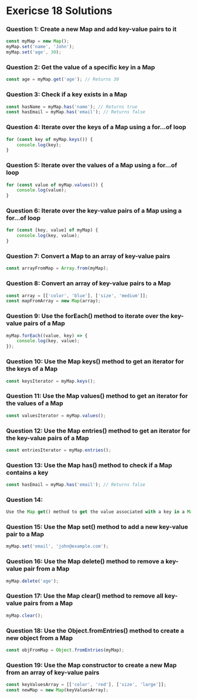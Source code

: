 # Exericse 18 Solutions

### **Question** 1: Create a new Map and add key-value pairs to it

```javascript
const myMap = new Map();
myMap.set('name', 'John');
myMap.set('age', 30);
```

### **Question** 2: Get the value of a specific key in a Map

```javascript
const age = myMap.get('age'); // Returns 30
```

### **Question** 3: Check if a key exists in a Map 

```javascript
const hasName = myMap.has('name'); // Returns true
const hasEmail = myMap.has('email'); // Returns false
```

### **Question** 4: Iterate over the keys of a Map using a for...of loop

```javascript
for (const key of myMap.keys()) {
    console.log(key);
}
```

### **Question** 5: Iterate over the values of a Map using a for...of loop

```javascript
for (const value of myMap.values()) {
    console.log(value);
}
```

### **Question** 6: Iterate over the key-value pairs of a Map using a for...of loop

```javascript
for (const [key, value] of myMap) {
    console.log(key, value);
}
```

### **Question** 7: Convert a Map to an array of key-value pairs

```javascript
const arrayFromMap = Array.from(myMap);
```

### **Question** 8: Convert an array of key-value pairs to a Map

```javascript
const array = [['color', 'blue'], ['size', 'medium']];
const mapFromArray = new Map(array);
```

### **Question** 9: Use the forEach() method to iterate over the key-value pairs of a Map

```javascript
myMap.forEach((value, key) => {
    console.log(key, value);
});
```

### **Question** 10: Use the Map keys() method to get an iterator for the keys of a Map 

```javascript
const keysIterator = myMap.keys();
```

### **Question** 11: Use the Map values() method to get an iterator for the values of a Map

```javascript
const valuesIterator = myMap.values();
```

### **Question** 12: Use the Map entries() method to get an iterator for the key-value pairs of a Map 

```javascript
const entriesIterator = myMap.entries();
```

### **Question** 13: Use the Map has() method to check if a Map contains a key 

```javascript
const hasEmail = myMap.has('email'); // Returns false
```

### **Question** 14: 

```javascript
Use the Map get() method to get the value associated with a key in a Map
```

### **Question** 15: Use the Map set() method to add a new key-value pair to a Map 

```javascript
myMap.set('email', 'john@example.com');
```

### **Question** 16: Use the Map delete() method to remove a key-value pair from a Map

```javascript
myMap.delete('age');
```

### **Question** 17: Use the Map clear() method to remove all key-value pairs from a Map 

```javascript
myMap.clear();
```

### **Question** 18: Use the Object.fromEntries() method to create a new object from a Map 

```javascript
const objFromMap = Object.fromEntries(myMap);
```

### **Question** 19: Use the Map constructor to create a new Map from an array of key-value pairs 

```javascript
const keyValuesArray = [['color', 'red'], ['size', 'large']];
const newMap = new Map(keyValuesArray);
```


